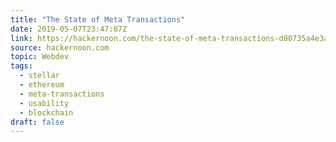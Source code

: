 ```yaml
---
title: "The State of Meta Transactions"
date: 2019-05-07T23:47:07Z
link: https://hackernoon.com/the-state-of-meta-transactions-d00735a4e3af?source=rss----3a8144eabfe3---4&utm_medium=RSS&utm_source=news.12bit.vn
source: hackernoon.com
topic: Webdev
tags:
  - stellar
  - ethereum
  - meta-transactions
  - usability
  - blockchain
draft: false
---
```

